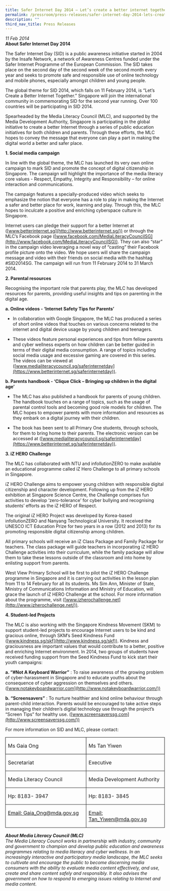 ```yaml
---
title: Safer Internet Day 2014 – Let’s create a better internet together (Factsheet)
permalink: /pressroom/press-releases/safer-internet-day-2014-lets-create-a-better-internet-together-factsheet/
description: ""
third_nav_title: Press Releases
---
```

*11 Feb 2014*  
**About Safer Internet Day 2014**

The Safer Internet Day (SID) is a public awareness initiative started in 2004 by the Insafe Network, a network of Awareness Centres funded under the Safer Internet Programme of the European Commission. The SID takes place on the second day of the second week of the second month every year and seeks to promote safe and responsible use of online technology and mobile phones, especially amongst children and young people.

The global theme for SID 2014, which falls on 11 February 2014, is “Let’s Create a Better Internet Together.” Singapore will join the international community in commemorating SID for the second year running. Over 100 countries will be participating in SID 2014.

Spearheaded by the Media Literacy Council (MLC), and supported by the Media Development Authority, Singapore is participating in the global initiative to create a better Internet through a series of public education initiatives for both children and parents. Through these efforts, the MLC hopes to convey the message that everyone can play a part in making the digital world a better and safer place.

**1\. Social media campaign**

In line with the global theme, the MLC has launched its very own online campaign to mark SID and promote the concept of digital citizenship in Singapore. The campaign will highlight the importance of the media literacy core values - Respect, Empathy, Integrity and Responsibility – for online interaction and communications.

The campaign features a specially-produced video which seeks to emphasize the notion that everyone has a role to play in making the Internet a safer and better place for work, learning and play. Through this, the MLC hopes to inculcate a positive and enriching cyberspace culture in Singapore.

Internet users can pledge their support for a better Internet at ([www.betterinternet.sg](http://www.betterinternet.sg/)) or through the MLC’s Facebook page ([www.facebook.com/MediaLiteracyCouncilSG](http://www.facebook.com/MediaLiteracyCouncilSG)). They can also “star” in the campaign video leveraging a novel way of “casting” their Facebook profile picture onto the video. We hope users will share the campaign message and video with their friends on social media with the hashtag #SID2014SG. The campaign will run from 11 February 2014 to 31 March 2014.

**2\. Parental resources**

Recognising the important role that parents play, the MLC has developed resources for parents, providing useful insights and tips on parenting in the digital age.

**a. Online videos - ‘Internet Safety Tips for Parents’**

- In collaboration with Google Singapore, the MLC has produced a series of short online videos that touches on various concerns related to the internet and digital device usage by young children and teenagers.
 
- These videos feature personal experiences and tips from fellow parents and cyber wellness experts on how children can be better guided in terms of their digital media consumption. A range of topics including social media usage and excessive gaming are covered in this series. The videos can be viewed at ([www.medialiteracycouncil.sg/saferinternetday](https://www.betterinternet.sg/saferinternetday)).

**b. Parents handbook - ‘Clique Click – Bringing up children in the digital age’**

- The MLC has also published a handbook for parents of young children. The handbook touches on a range of topics, such as the usage of parental control tools and becoming good role models for children. The MLC hopes to empower parents with more information and resources as they embark on a digital journey with their children.

- The book has been sent to all Primary One students, through schools, for them to bring home to their parents. The electronic version can be accessed at ([www.medialiteracycouncil.sg/saferinternetday](https://www.betterinternet.sg/saferinternetday)).

**3\. iZ HERO Challenge**

The MLC has collaborated with NTU and infollutionZERO to make available an educational programme called iZ Hero Challenge to all primary schools in Singapore.

iZ HERO Challenge aims to empower young children with responsible digital citizenship and character development. Following up from the iZ HERO exhibition at Singapore Science Centre, the Challenge comprises fun activities to develop ‘zero-tolerance’ for cyber bullying and recognising students’ efforts as the iZ HERO of Respect.

The original iZ HERO Project was developed by Korea-based infollutionZERO and Nanyang Technological University. It received the UNESCO ICT Education Prize for two years in a row (2012 and 2013) for its promoting responsible digital citizenship among children.

All primary schools will receive an iZ Class Package and Family Package for teachers. The class package will guide teachers in incorporating iZ HERO Challenge activities into their curriculum, while the family package will allow them to take these lessons outside of the classroom and into home by enlisting support from parents.

West View Primary School will be first to pilot the iZ HERO Challenge programme in Singapore and it is carrying out activities in the lesson plan from 11 to 14 February for all its students. Ms Sim Ann, Minister of State, Ministry of Communications Information and Ministry of Education, will grace the launch of iZ HERO Challenge at the school. For more information about the programme, visit ([www.izherochallenge.net](http://www.izherochallenge.net/)).

**4\. Student-led Projects**

The MLC is also working with the Singapore Kindness Movement (SKM) to support student-led projects to encourage Internet users to be kind and gracious online, through SKM’s Seed Kindness Fund ([www.kindness.sg/skf](http://www.kindness.sg/skf)). Kindness and graciousness are important values that would contribute to a better, positive and enriching Internet environment. In 2014, two groups of students have received funding support from the Seed Kindness Fund to kick start their youth campaigns:

**a. “#Not A Keyboard Warrior”** : To raise awareness of the growing problem of cyber-harassment in Singapore and to educate youths about the consequence of cyber aggression on themselves and others. ([www.notakeyboardwarrior.com](http://www.notakeyboardwarrior.com/))

**b. “Screensavers”** : To nurture healthier and kind online behaviour through parent-child interaction. Parents would be encouraged to take active steps in managing their children’s digital technology use through the project’s “Screen Tips” for healthy use. ([www.screensaverssg.com](http://www.screensaverssg.com/))


For more information on SID and MLC, please contact:

<table><tbody><tr style="height: 11.55pt;"><td valign="top" style="border: 1pt solid windowtext; padding: 0in 5.4pt; width: 212.25pt; height: 11.55pt;"><p><span>Ms Gaia Ong</span></p></td><td valign="top" style="border: 1pt solid windowtext; padding: 0in 5.4pt; width: 198.75pt; height: 11.55pt;"><p><span>Ms Tan Yiwen</span></p></td></tr><tr style="height: 11.55pt;"><td valign="top" style="border-width: medium 1pt 1pt; border-style: none solid solid; border-color: initial; padding: 0in 5.4pt; width: 212.25pt; height: 11.55pt;"><p><span>Secretariat</span></p></td><td valign="top" style="border-width: medium 1pt 1pt medium; border-style: none solid solid none; border-color: initial; padding: 0in 5.4pt; width: 198.75pt; height: 11.55pt;"><p><span>Executive</span></p></td></tr><tr style="height: 11.55pt;"><td valign="top" style="border-width: medium 1pt 1pt; border-style: none solid solid; border-color: initial; padding: 0in 5.4pt; width: 212.25pt; height: 11.55pt;"><p><span>Media Literacy Council</span></p></td><td valign="top" style="border-width: medium 1pt 1pt medium; border-style: none solid solid none; border-color: initial; padding: 0in 5.4pt; width: 198.75pt; height: 11.55pt;"><p><span>Media Development Authority</span></p></td></tr><tr style="height: 11.55pt;"><td valign="top" style="border-width: medium 1pt 1pt; border-style: none solid solid; border-color: initial; padding: 0in 5.4pt; width: 212.25pt; height: 11.55pt;"><p><span>Hp: 8183- 3947</span></p></td><td valign="top" style="border-width: medium 1pt 1pt medium; border-style: none solid solid none; border-color: initial; padding: 0in 5.4pt; width: 198.75pt; height: 11.55pt;"><p><span>Hp: 8183- 3845</span></p></td></tr><tr style="height: 11.55pt;"><td valign="top" style="border-width: medium 1pt 1pt; border-style: none solid solid; border-color: initial; padding: 0in 5.4pt; width: 212.25pt; height: 11.55pt;"><p><span><a href="mailto:Gaia_Ong@mda.gov.sg">Email: Gaia_Ong@mda.gov.sg</a></span></p></td><td valign="top" style="border-width: medium 1pt 1pt medium; border-style: none solid solid none; border-color: initial; padding: 0in 5.4pt; width: 198.75pt; height: 11.55pt;"><p><span><a href="mailto:Tan_Yiwen@mda.gov.sg">Email: Tan_Yiwen@mda.gov.sg</a></span></p></td></tr></tbody></table>

_**About Media Literacy Council (MLC)**  
The Media Literacy Council works in partnership with industry, community and government to champion and develop public education and awareness programmes relating to media literacy and cyber wellness. In an increasingly interactive and participatory media landscape, the MLC seeks to cultivate and encourage the public to become discerning media consumers with the ability to evaluate media content effectively, and use, create and share content safely and responsibly. It also advises the government on how to respond to emerging issues relating to Internet and media content._